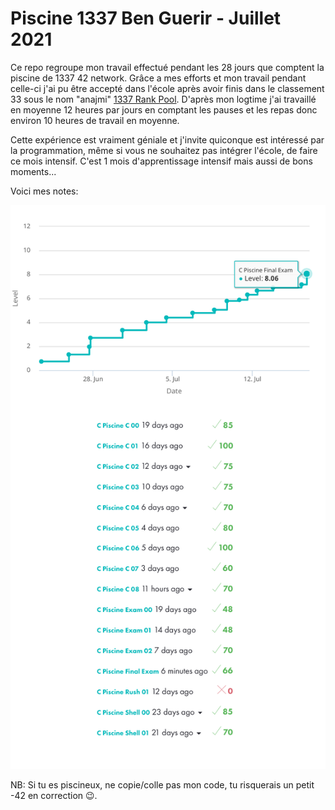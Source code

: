 # Piscine 1337 Ben Guerir - Juillet 2021

Ce repo regroupe mon travail effectué pendant les 28 jours que comptent la piscine de 1337 42 network. Grâce a mes efforts et mon travail pendant celle-ci j'ai pu être accepté dans l'école après avoir finis dans le classement 33 sous le nom "anajmi" [1337 Rank Pool](https://najmiachraf.github.io/1337Rank_Pool/Charts_Benguerire.html). D'après mon logtime j'ai travaillé en moyenne 12 heures par jours en comptant les pauses et les repas donc environ 10 heures de travail en moyenne.

Cette expérience est vraiment géniale et j'invite quiconque est intéressé par la programmation, même si vous ne souhaitez pas intégrer l'école, de faire ce mois intensif. C'est 1 mois d'apprentissage intensif mais aussi de bons moments...

Voici mes notes:

![](1337_Picsine.png)

NB: Si tu es piscineux, ne copie/colle pas mon code, tu risquerais un petit -42 en correction 😉.